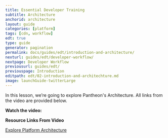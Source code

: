 ```yaml
---
title: Essential Developer Training
subtitle: Architecture
anchorid: architecture
layout: guide
categories: [platform]
tags: [cdn, workflow]
edt: true
type: guide
generator: pagination
permalink: docs/guides/edt/introduction-and-architecture/
nexturl: guides/edt/developer-workflow/
nextpage: Developer Workflow
previousurl: guides/edt/
previouspage: Introduction
editpath: edt/02-introduction-and-architechture.md
image: launchGuide-twitterLarge
---
```


In this lesson, we’re going to explore Pantheon's Architecture.
All links from the video are provided below.

**Watch the video:**

<Youtube src="IQ837g3DLA0" title="Essential Developer Training - Architecture" />

**Resource Links From Video**

[Explore Platform Architecture](https://pantheon.io/docs/platform/)
